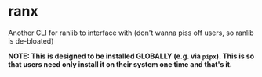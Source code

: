 # ranx

Another CLI for ranlib to interface with (don't wanna piss off users, so ranlib is de-bloated)

**NOTE: This is designed to be installed GLOBALLY (e.g. via `pipx`). This is so that users need only install it on their system one time and that's it.**
